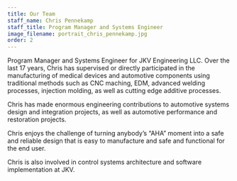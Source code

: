 ```yaml
---
title: Our Team
staff_name: Chris Pennekamp
staff_title: Program Manager and Systems Engineer
image_filename: portrait_chris_pennekamp.jpg
order: 2
---
```


Program Manager and Systems Engineer for JKV Engineering LLC. Over the last 17 years, Chris has supervised or directly participated in the manufacturing of medical devices and automotive components using traditional methods such as CNC maching, EDM, advanced welding processes, injection molding, as well as cutting edge additive processes. 

Chris has made enormous engineering contributions to automotive systems design and integration projects, as well as automotive performance and restoration projects. 

Chris enjoys the challenge of turning anybody’s “AHA” moment into a safe and reliable design that is easy to manufacture and safe and functional for the end user. 

Chris is also involved in control systems architecture and software implementation at JKV.